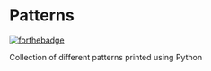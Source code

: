 # Patterns
[![forthebadge](https://forthebadge.com/images/badges/made-with-python.svg)](https://forthebadge.co)

Collection of different patterns printed using Python
